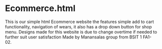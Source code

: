 # Ecommerce.html
This is our simple html Ecommerce website the features simple add to cart functionality, navigation of wears, it also has a drop down button for shop menu. Designs made for this website is due to change overtime if needed to further suit user satisfaction
Made by Manansalas group from BSIT 1 FA1-02.
